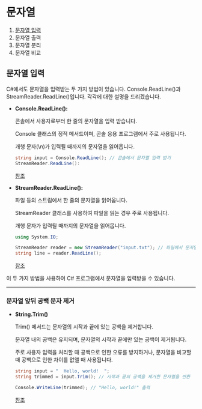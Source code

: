 # 문자열

1. [문자열 입력](#문자열-입력)
2. 문자열 출력
3. 문자열 분리
4. 문자열 비교

## 문자열 입력
C#에서도 문자열을 입력받는 두 가지 방법이 있습니다. Console.ReadLine()과 StreamReader.ReadLine()입니다. 각각에 대한 설명을 드리겠습니다.

* **Console.ReadLine():**
   
  콘솔에서 사용자로부터 한 줄의 문자열을 입력 받습니다.
  
  Console 클래스의 정적 메서드이며, 콘솔 응용 프로그램에서 주로 사용됩니다.
  
  개행 문자(\n)가 입력될 때까지의 문자열을 읽어옵니다.
  ```C#
  string input = Console.ReadLine(); // 콘솔에서 문자열 입력 받기
  StreamReader.ReadLine():
  ```
  [참조](https://learn.microsoft.com/ko-kr/dotnet/api/system.console.readline?view=net-8.0#system-console-readline)

* **StreamReader.ReadLine():**
    
  파일 등의 스트림에서 한 줄의 문자열을 읽어옵니다.
  
  StreamReader 클래스를 사용하여 파일을 읽는 경우 주로 사용됩니다.
  
  개행 문자가 입력될 때까지의 문자열을 읽어옵니다.
  
  ```C#
  using System.IO;
  
  StreamReader reader = new StreamReader("input.txt"); // 파일에서 문자열 입력 받기
  string line = reader.ReadLine();
  ```
  [참조](https://learn.microsoft.com/ko-kr/dotnet/api/system.io.streamreader.readline?view=net-8.0#system-io-streamreader-readline)
  
이 두 가지 방법을 사용하여 C# 프로그램에서 문자열을 입력받을 수 있습니다.

----------------------------

### 문자열 앞뒤 공백 문자 제거 

* **String.Trim()**

  Trim() 메서드는 문자열의 시작과 끝에 있는 공백을 제거합니다.

  문자열 내의 공백은 유지되며, 문자열의 시작과 끝에만 있는 공백이 제거됩니다.

  주로 사용자 입력을 처리할 때 공백으로 인한 오류를 방지하거나, 문자열을 비교할 때 공백으로 인한 차이를 없앨 때 사용됩니다.

  ```C#
  string input = "  Hello, world!  ";
  string trimmed = input.Trim(); // 시작과 끝의 공백을 제거한 문자열을 반환
  
  Console.WriteLine(trimmed); // "Hello, world!" 출력
  ```
  [참조](https://learn.microsoft.com/ko-kr/dotnet/api/system.string.trim?view=net-8.0)
